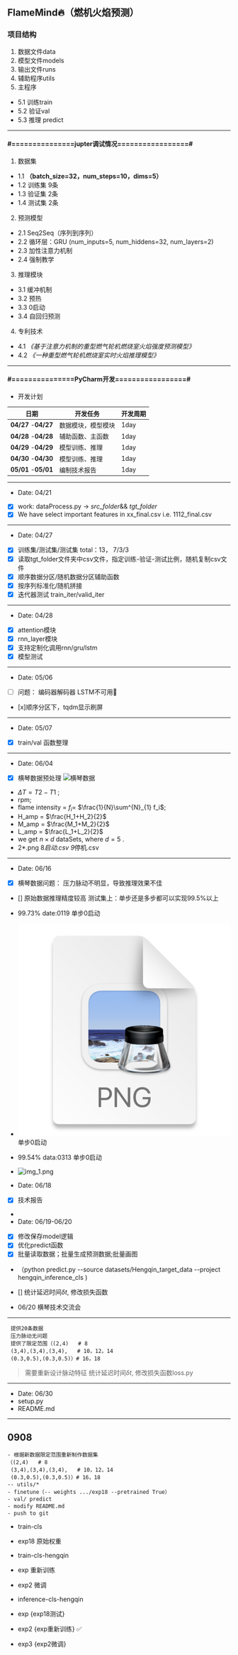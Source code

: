 ## FlameMind🔥（燃机火焰预测）
### 项目结构
1. 数据文件data
2. 模型文件models
3. 输出文件runs
4. 辅助程序utils
5. 主程序
- 5.1 训练train
- 5.2 验证val
- 5.3 推理 predict
-------------------------------------------------------------
#### #===============jupter调试情况=================#
1. 数据集 
- 1.1 **（batch_size=32，num_steps=10，dims=5）**
- 1.2 训练集 9条
- 1.3 验证集 2条
- 1.4 测试集 2条
2. 预测模型
- 2.1 Seq2Seq（序列到序列） 
- 2.2 循环层：GRU (num_inputs=5, num_hiddens=32, num_layers=2)
- 2.3 加性注意力机制
- 2.4 强制教学
3. 推理模块
- 3.1 缓冲机制
- 3.2 预热
- 3.3 0启动
- 3.4 自回归预测
4. 专利技术
- 4.1 *《基于注意力机制的重型燃气轮机燃烧室火焰强度预测模型》*
- 4.2 *《一种重型燃气轮机燃烧室实时火焰推理模型》*
-------------------------------------------------------------
#### #===============PyCharm开发=================#
- 开发计划

| 日期                   | 开发任务   | 开发周期 |
|----------------------|-----------|-----|
| **04/27** -**04/27** | 数据模块，模型模块 | 1day |
| **04/28** -**04/28** | 辅助函数、主函数  | 1day |
| **04/29** -**04/29** | 模型训练、推理   | 1day |
| **04/30** -**04/30** | 模型训练、推理   | 1day |
| **05/01** -**05/01** | 编制技术报告    | 1day |
-------------------------------------------------------------
- Date: 04/21 
- [x] work: dataProcess.py -> *src_folder*&& *tgt_folder*
- [x] We have select important features in xx_final.csv i.e. 1112_final.csv
-------------------------------------------------------------
- Date: 04/27
- [x] 训练集/测试集/测试集 total：13， 7/3/3 
- [x] 读取tgt_folder文件夹中csv文件，指定训练-验证-测试比例，随机复制csv文件
- [x] 顺序数据分区/随机数据分区辅助函数
- [x] 按序列标准化/随机拼接
- [x] 迭代器测试 train_iter/valid_iter
-------------------------------------------------------------
- Date: 04/28
- [x] attention模块
- [x] rnn_layer模块
- [x] 支持定制化调用rnn/gru/lstm
- [x] 模型测试
-------------------------------------------------------------
- Date: 05/06
- [ ] 问题： 编码器解码器 LSTM不可用🚫
- [x]顺序分区下，tqdm显示刷屏
-------------------------------------------------------------
- Date: 05/07
- [x] train/val 函数整理
-------------------------------------------------------------

- Date: 06/04
- [x] 横琴数据预处理
![横琴数据](HengQin.png)
- $\Delta T = T2-T1$ ;
- rpm; 
- flame intensity = $f_i$= $\frac{1}{N}\sum^{N}_{1} f_i$; 
- H_amp = $\frac{H_1+H_2}{2}$
- M_amp = $\frac{M_1+M_2}{2}$
- L_amp = $\frac{L_1+L_2}{2}$
- we get $n \times d$ dataSets, where $d = 5$ .
- 2*.png 8*启动.csv 9*停机.csv

-------------------------------------------------------------

- Date: 06/16
- [x] 横琴数据问题： 压力脉动不明显，导致推理效果不佳
- [] 原始数据推理精度较高 测试集上：单步还是多步都可以实现99.5%以上
- 99.73% date:0119 单步0启动
- ![img.png](img.png)  单步0启动
- 99.54% data:0313 单步0启动
- ![img_1.png](img_1.png)  

- Date: 06/18
- [x] 技术报告
- 
- Date: 06/19-06/20
- [x] 修改保存model逻辑
- [x] 优化predict函数
- [x] 批量读取数据；批量生成预测数据;批量画图 
- （python predict.py --source datasets/Hengqin_target_data
                      --project hengqin_inference_cls )
- [] 统计延迟时间$\delta t$, 修改损失函数



- 06/20 横琴技术交流会
----
```
 提供20条数据
 压力脉动无问题
 提供了限定范围（(2,4)   # 8
 (3,4),(3,4),(3,4),   # 10，12，14
 (0.3,0.5),(0.3,0.5)）# 16，18
```
> 需要重新设计脉动特征
> 统计延迟时间$\delta t$, 修改损失函数loss.py
---
- Date: 06/30
- setup.py
- README.md
------
## 0908
```
- 根据新数据限定范围重新制作数据集
（(2,4)   # 8
 (3,4),(3,4),(3,4),   # 10，12，14
 (0.3,0.5),(0.3,0.5)）# 16，18
-- utils/*
- finetune（-- weights .../exp18 --pretrained True）
- val/ predict
- modify README.md
- push to git 
```

- train-cls
- exp18 原始权重

- train-cls-hengqin
- exp 重新训练
- exp2 微调

- inference-cls-hengqin
- exp {exp18测试}
- exp2 {exp重新训练} ✅
- exp3 {exp2微调}


  
